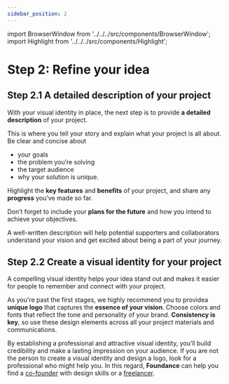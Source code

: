 ```yaml
---
sidebar_position: 2
---
```


import BrowserWindow from '../../../src/components/BrowserWindow';
import Highlight from '../../../src/components/Highlight';

# Step 2: Refine your idea

## Step 2.1 A detailed description of your project

With your visual identity in place, the next step is to provide **a detailed description** of your project.

This is where you tell your story and explain what your project is all about. Be clear and concise about

- your goals
- the problem you’re solving
- the target audience
- why your solution is unique.

Highlight the **key features** and **benefits** of your project, and share any **progress** you’ve made so far.

Don’t forget to include your **plans for the future** and how you intend to achieve your objectives.

A well-written description will help potential supporters and collaborators understand your vision and get excited about being a part of your journey.

## Step 2.2 Create a visual identity for your project

A compelling visual identity helps your idea stand out and makes it easier for people to remember and connect with your project.

As you're past the first stages, we highly recommend you to providea **unique logo** that captures the **essence of your vision**. Choose colors and fonts that reflect the tone and personality of your brand. **Consistency is key**, so use these design elements across all your project materials and communications.

By establishing a professional and attractive visual identity, you’ll build credibility and make a lasting impression on your audience. If you are not the person to create a visual identity and design a logo, look for a professional who might help you. In this regard, **Foundance** can help you find a [co-founder](../find-a-cofounder/idea) with design skills or a [freelancer](../../tutorial-basics/Building-your-team.md).
